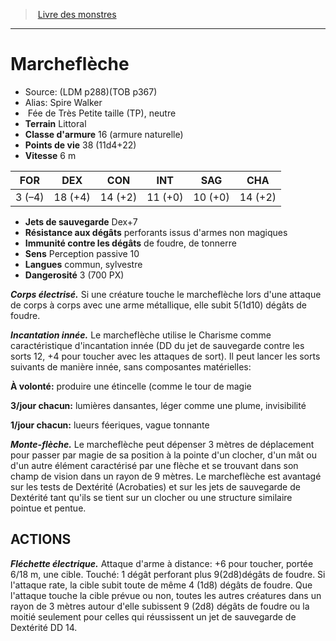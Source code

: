 ﻿> [Livre des monstres](tome_of_beasts.md)

---

# Marcheflèche

- Source: (LDM p288)(TOB p367)
- Alias: Spire Walker
-  Fée de Très Petite taille (TP), neutre
- **Terrain** Littoral
- **Classe d'armure** 16 (armure naturelle)
- **Points de vie** 38 (11d4+22)
- **Vitesse** 6 m

|FOR|DEX|CON|INT|SAG|CHA|
|---|---|---|---|---|---|
|3 (–4)|18 (+4)|14 (+2)|11 (+0)|10 (+0)|14 (+2)|

- **Jets de sauvegarde** Dex+7
- **Résistance aux dégâts** perforants issus d'armes non magiques
- **Immunité contre les dégâts** de foudre, de tonnerre
- **Sens** Perception passive 10
- **Langues** commun, sylvestre
- **Dangerosité** 3 (700 PX)

**_Corps électrisé._** Si une créature touche le marcheflèche lors d'une attaque de corps à corps avec une arme métallique, elle subit 5(1d10) dégâts de foudre.

**_Incantation innée._** Le marcheflèche utilise le Charisme comme caractéristique d'incantation innée (DD du jet de sauvegarde contre les sorts 12, +4 pour toucher avec les attaques de sort). Il peut lancer les sorts suivants de manière innée, sans composantes matérielles:

**À volonté:** produire une étincelle (comme le tour de magie

**3/jour chacun:** lumières dansantes, léger comme une plume, invisibilité

**1/jour chacun:** lueurs féeriques, vague tonnante

**_Monte-flèche._** Le marcheflèche peut dépenser 3 mètres de déplacement pour passer par magie de sa position à la pointe d'un clocher, d'un mât ou d'un autre élément caractérisé par une flèche et se trouvant dans son champ de vision dans un rayon de 9 mètres. Le marcheflèche est avantagé sur les tests de Dextérité (Acrobaties) et sur les jets de sauvegarde de Dextérité tant qu'ils se tient sur un clocher ou une structure similaire pointue et pentue.

## ACTIONS

**_Fléchette électrique._** Attaque d'arme à distance: +6 pour toucher, portée 6/18 m, une cible. Touché: 1 dégât perforant plus 9(2d8)dégâts de foudre. Si l'attaque rate, la cible subit toute de même 4 (1d8) dégâts de foudre. Que l'attaque touche la cible prévue ou non, toutes les autres créatures dans un rayon de 3 mètres autour d'elle subissent 9 (2d8) dégâts de foudre ou la moitié seulement pour celles qui réussissent un jet de sauvegarde de Dextérité DD 14.

